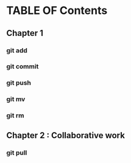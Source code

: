 # TABLE OF Contents

## Chapter 1
### git add 
### git commit
### git push
### git mv
### git rm

## Chapter 2 : Collaborative work
### git pull
